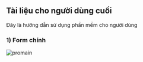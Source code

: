 ## Tài liệu cho người dùng cuối

Đây là hướng dẫn sử dụng phần mềm cho người dùng

### 1) Form chính
![promain](https://user-images.githubusercontent.com/27407242/28236322-93654f9a-694d-11e7-8fec-37c9de4a5cd3.JPG)

	
